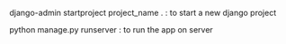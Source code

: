 django-admin startproject project_name . : to start a new django project

python manage.py runserver : to run the app on server